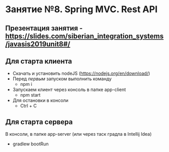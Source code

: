 # Занятие №8. Spring MVC. Rest API 

## Презентация занятия - https://slides.com/siberian_integration_systems/javasis2019unit8#/

## Для старта клиента
- Скачать и установить nodeJS (https://nodejs.org/en/download/)
- Перед *первым* запуском выполнить команду 
    - npm i
- Запускаем клиент через консоль в папке app-client
    - npm start
- Для остановки в консоли
    - Ctrl + C

## Для старта сервера
В консоли, в папке app-server (или через таск градла в Intellij Idea)
- gradlew bootRun
